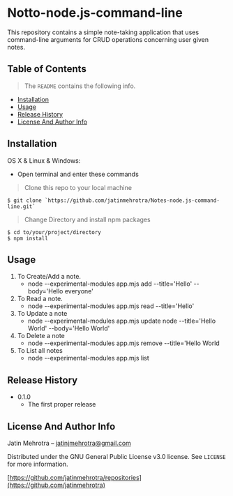 # Notto-node.js-command-line
This repository contains a simple note-taking application that uses command-line arguments for CRUD operations concerning user given notes.

## Table of Contents 

> The  `README` contains the following info.

- [Installation](#installation)
- [Usage](#usage)
- [Release History](#release-history)
- [License And Author Info](#license-and-author-info)

## Installation
OS X & Linux & Windows:
*  Open terminal and enter these commands

> Clone this repo to your local machine  

```shell
$ git clone `https://github.com/jatinmehrotra/Notes-node.js-command-line.git`
```
> Change Directory and install npm packages

```shell
$ cd to/your/project/directory
$ npm install
```


## Usage
1. To Create/Add a note.
   *  node --experimental-modules app.mjs add --title='Hello' --body='Hello everyone'
2. To Read a note.
   *  node --experimental-modules app.mjs read --title='Hello'
3. To Update a note
   *  node --experimental-modules app.mjs update node --title='Hello World' --body='Hello World'
4. To Delete a note
   *  node --experimental-modules app.mjs remove --title='Hello World
5. To List all notes
   *  node --experimental-modules app.mjs list


## Release History
* 0.1.0
    * The first proper release



## License And Author Info

Jatin Mehrotra  – jatinjmehrotra@gmail.com

Distributed under the GNU General Public License v3.0 license. See ``LICENSE`` for more information.

[https://github.com/jatinmehrotra/repositories](https://github.com/jatinmehrotra)

